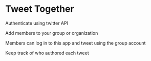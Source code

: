 # Tweet Together

Authenticate using twitter API

Add members to your group or organization

Members can log in to this app and tweet using the group account

Keep track of who authored each tweet